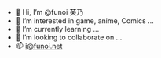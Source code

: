 - 👋 Hi, I’m @funoi 芙乃
- 👀 I’m interested in game, anime, Comics ...
- 🌱 I’m currently learning ...
- 💞️ I’m looking to collaborate on ...
- 📫 i@funoi.net

<!---
funoi/funoi is a ✨ special ✨ repository because its `README.md` (this file) appears on your GitHub profile.
You can click the Preview link to take a look at your changes.
--->
